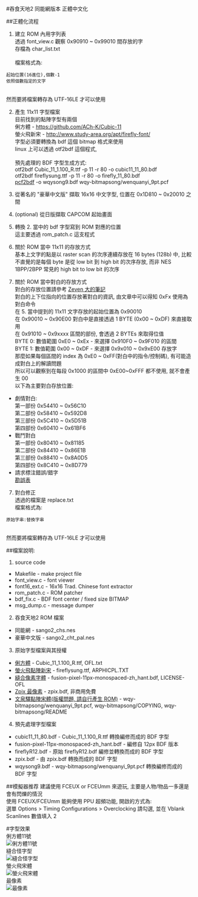 
#吞食天地2 同能網版本 正體中文化

##正體化流程
1. 建立 ROM 內用字列表 \
透過 font_view.c 觀察 0x90910 ~ 0x99010 間存放的字 \
存檔為 char_list.txt \
 \
檔案格式為:
```
起始位置(16進位),個數-1
依照個數指定的文字
```
 \
然而要將檔案轉存為 UTF-16LE 才可以使用

2. 產生 11x11 字型檔案 \
目前找到的點陣字型有兩個 \
俐方體 - https://github.com/ACh-K/Cubic-11 \
螢火飛新宋 - http://www.study-area.org/apt/firefly-font/ \
字型必須要轉換為 bdf 這個 bitmap 格式來使用 \
linux 上可以透過 otf2bdf 這個程式, \
 \
預先處理的 BDF 字型生成方式: \
otf2bdf Cubic_11_1.100_R.ttf -p 11 -r 80 -o cubic11_11_80.bdf \
otf2bdf fireflysung.ttf -p 11 -r 80 -o firefly_11_80.bdf \
[pcf2bdf](https://github.com/ganaware/pcf2bdf) -o wqysong9.bdf wqy-bitmapsong/wenquanyi_9pt.pcf

3. 從著名的 "豪華中文版" 擷取 16x16 中文字型, 位置在 0x1D810 ~ 0x20010 之間

4. (optional) 從日版擷取 CAPCOM 起始畫面

4. 轉換 2. 當中的 bdf 字型寫到 ROM 對應的位置 \
這主要透過 rom_patch.c 這支程式

5. 關於 ROM 當中 11x11 的存放方式 \
基本上文字的點是以 raster scan 的次序連續存放在 16 bytes (128b) 中, 比較不直覺的是每個 byte 是從 low bit 到 high bit 的次序存放, 而非 NES 1BPP/2BPP 常見的 high bit to low bit 的次序

6. 關於 ROM 當中對白的存放方式 \
對白的存放位置請參考 [Zeven 大的筆記](https://tiebac.baidu.com/p/4579995248?pn=1) \
對白的上下位指向的位置存放著對白的資訊, 由文章中可以得知 0xFx 使用為對白命令 \
在 5. 當中提到的 11x11 文字存放的起始位置為 0x90010 \
在 0x90010 ~ 0x90E00 對白中是直接透過 1 BYTE (0x00 ~ 0xDF) 來直接取用 \
在 0x91010 ~ 0x9xxxx 區間的部份, 會透過 2 BYTEs 來取得位值 \
BYTE 0: 數值範圍 0xE0 ~ 0xEx - 來選擇 0x910F0 ~ 0x9F010 的區間 \
BYTE 1: 數值範圍 0x00 ~ 0xDF - 來選擇 0x9x010 ~ 0x9xE00 存放字 \
那麼如果每個區間的 index 為 0xE0 ~ 0xFF(對白中的指令/控制碼), 有可能造成對白上的解讀問題 \
所以可以觀察到在每段 0x1000 的區間中 0xE00~0xFFF 都不使用, 就不會產生 00 \
以下為主要對白存放位置:
* 劇情對白: \
第一部份 0x54410 ~ 0x56C10 \
第二部份 0x58410 ~ 0x592D8 \
第三部份 0x5C410 ~ 0x5D51B \
第四部份 0x60410 ~ 0x61BF6
* 戰鬥對白 \
第一部份 0x80410 ~ 0x81185 \
第二部份 0x84410 ~ 0x86E1B \
第三部份 0x88410 ~ 0x8A0D5 \
第四部份 0x8C410 ~ 0x8D779
* 請求標注錯誤/錯字 \
[勘誤表](https://docs.google.com/document/d/1Ga5bjhNSFV82Rp__QZR9QA0ZneSdsQ9bGlqZIzhtepE/edit)

7. 對白修正 \
透過的檔案是 replace.txt \
檔案格式為:
```
原始字串:替換字串
```
 \
然而要將檔案轉存為 UTF-16LE 才可以使用


##檔案說明:
1. source code
* Makefile - make project file
* font_view.c - font viewer
* font16_ext.c - 16x16 Trad. Chinese font extractor
* rom_patch.c - ROM patcher
* bdf_fix.c - BDF font center / fixed size BITMAP
* msg_dump.c - message dumper

2. 吞食天地2 ROM 檔案
* 同能網 - sango2_chs.nes
* 豪華中文版 - sango2_cht_pal.nes

3. 原始字型檔案與其授權
* [俐方體](https://github.com/ACh-K/Cubic-11) - Cubic_11_1.100_R.ttf, OFL.txt
* [螢火飛點陣新宋](http://www.study-area.org/apt/firefly-font/) - fireflysung.ttf, ARPHICPL.TXT
* [縫合像素字體](https://github.com/TakWolf/fusion-pixel-font) - fusion-pixel-11px-monospaced-zh_hant.bdf, LICENSE-OFL
* [Zpix 最像素](https://github.com/SolidZORO/zpix-pixel-font) - zpix.bdf, 非商用免費
* [文泉驛點陣宋體(版權問題, 請自行產生 ROM)](http://wenq.org/wqy2/index.cgi?BitmapSong) - wqy-bitmapsong/wenquanyi_9pt.pcf, wqy-bitmapsong/COPYING, wqy-bitmapsong/README

4. 預先處理字型檔案
* cubic11_11_80.bdf - Cubic_11_1.100_R.ttf 轉換編修而成的 BDF 字型
* fusion-pixel-11px-monospaced-zh_hant.bdf - 編修自 12px BDF 版本
* fireflyR12.bdf - 原始 fireflyR12.bdf 編修並轉換而成的 BDF 字型
* zpix.bdf - 由 zpix.bdf 轉換而成的 BDF 字型
* wqysong9.bdf - wqy-bitmapsong/wenquanyi_9pt.pcf 轉換編修而成的 BDF 字型

##模擬器推荐
建議使用 FCEUX or FCEUmm 來遊玩, 主要是人物/物品一多還是會有閃爍的情況\
使用 FCEUX/FCEUmm 能夠使用 PPU 超頻功能, 開啟的方式為:\
選單 Options > Timing Configurations > Overclocking 請勾選, 並在 Vblank Scanlines 數值填入 2

#字型效果 \
俐方體11號\
![俐方體11號](./fonts_img/sango2_cht_cubic.png)\
縫合怪字型\
![縫合怪字型](./fonts_img/sango2_cht_fusion.png)\
螢火飛宋體\
![螢火飛宋體](./fonts_img/sango2_cht_fireflyR12.png)\
最像素\
![最像素](./fonts_img/sango2_cht_zpix.png)
